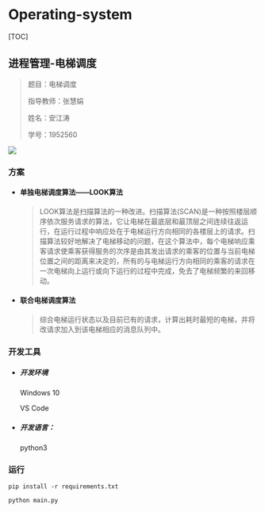 

# Operating-system

[TOC]

## 进程管理-电梯调度

> 题目：电梯调度
>
> 指导教师：张慧娟
>
> 姓名：安江涛
>
> 学号：1952560

![](https://github.com/AnJT/IMG/blob/main/elev.png?raw=true)

### 方案

- #### 单独电梯调度算法——LOOK算法

  > LOOK算法是扫描算法的一种改进。扫描算法(SCAN)是一种按照楼层顺序依次服务请求的算法，它让电梯在最底层和最顶层之间连续往返运行，在运行过程中响应处在于电梯运行方向相同的各楼层上的请求。扫描算法较好地解决了电梯移动的问题，在这个算法中，每个电梯响应乘客请求使乘客获得服务的次序是由其发出请求的乘客的位置与当前电梯位置之间的距离来决定的，所有的与电梯运行方向相同的乘客的请求在一次电梯向上运行或向下运行的过程中完成，免去了电梯频繁的来回移动。

- ####  联合电梯调度算法

  > 综合电梯运行状态以及目前已有的请求，计算出耗时最短的电梯，并将改请求加入到该电梯相应的消息队列中。

### 开发工具

- ##### 开发环境

  Windows 10

  VS Code

- ##### 开发语言：

  python3

### 运行

`pip install -r requirements.txt`

`python main.py`